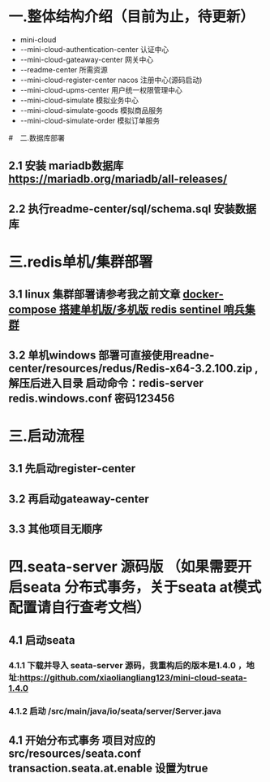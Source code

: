 # 一.整体结构介绍（目前为止，待更新）
* mini-cloud
* --mini-cloud-authentication-center 认证中心
* --mini-cloud-gateaway-center 网关中心
* --readme-center 所需资源
* --mini-cloud-register-center nacos 注册中心(源码启动)
* --mini-cloud-upms-center 用户统一权限管理中心
* --mini-cloud-simulate 模拟业务中心
*   --mini-cloud-simulate-goods 模拟商品服务
*   --mini-cloud-simulate-order 模拟订单服务

#　二.数据库部署
## 2.1 安装 mariadb数据库 https://mariadb.org/mariadb/all-releases/
## 2.2 执行readme-center/sql/schema.sql 安装数据库

# 三.redis单机/集群部署
## 3.1 linux 集群部署请参考我之前文章 [docker-compose 搭建单机版/多机版 redis sentinel 哨兵集群](https://blog.csdn.net/madness1010/article/details/122560596)
## 3.2 单机windows 部署可直接使用readne-center/resources/redus/Redis-x64-3.2.100.zip ,解压后进入目录 启动命令：redis-server redis.windows.conf  密码123456




# 三.启动流程
## 3.1 先启动register-center
## 3.2 再启动gateaway-center
## 3.3 其他项目无顺序


# 四.seata-server 源码版 （如果需要开启seata 分布式事务，关于seata at模式配置请自行查考文档）
## 4.1 启动seata 
### 4.1.1 下载并导入 seata-server 源码，我重构后的版本是1.4.0 ，地址:https://github.com/xiaoliangliang123/mini-cloud-seata-1.4.0
### 4.1.2 启动 /src/main/java/io/seata/server/Server.java 
## 4.1 开始分布式事务 项目对应的src/resources/seata.conf transaction.seata.at.enable 设置为true
